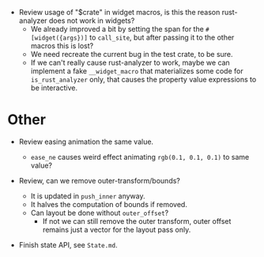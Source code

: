 * Review usage of "$crate" in widget macros, is this the reason rust-analyzer does not work in widgets?
    - We already improved a bit by setting the span for the `#[widget({args})]` to `call_site`, but after
      passing it to the other macros this is lost?
    - We need recreate the current bug in the test crate, to be sure.
    - If we can't really cause rust-analyzer to work, maybe we can implement a fake `__widget_macro` that materializes some
      code for `is_rust_analyzer` only, that causes the property value expressions to be interactive.

# Other

* Review easing animation the same value.
     - `ease_ne` causes weird effect animating `rgb(0.1, 0.1, 0.1)` to same value?

* Review, can we remove outer-transform/bounds?
    - It is updated in `push_inner` anyway.
    - It halves the computation of bounds if removed.
    - Can layout be done without `outer_offset`?
        - If not we can still remove the outer transform, outer offset remains just a vector for the layout pass only. 
* Finish state API, see `State.md`.